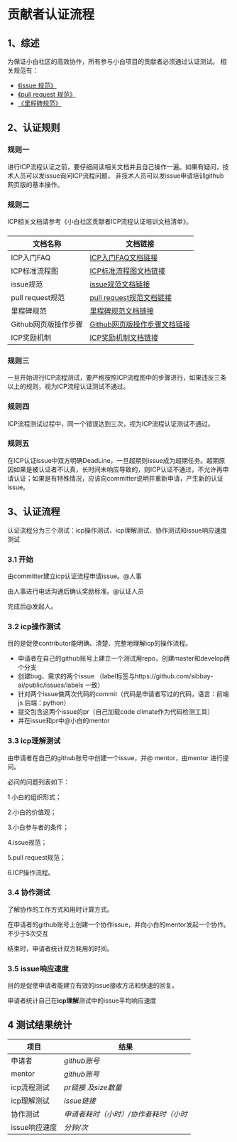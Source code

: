 # 贡献者认证流程

## 1、综述

为保证小白社区的高效协作，所有参与小白项目的贡献者必须通过认证测试。
相关规范有：
- [《issue 规范》](issue%20规范.md)  
- [《pull request 规范》](pull%20request%20规范.md)  
- [《里程碑规范》](里程碑规范.md)
## 2、认证规则
### 规则一 
进行ICP流程认证之前，要仔细阅读相关文档并且自己操作一遍。如果有疑问，技术人员可以发issue询问ICP流程问题，
非技术人员可以发issue申请培训github 网页版的基本操作。  
### 规则二
ICP相关文档请参考《小白社区贡献者ICP流程认证培训文档清单》。
###
文档名称 | 文档链接
---|---
ICP入门FAQ|[ICP入门FAQ文档链接](https://github.com/sibbay-ai/public/blob/master/icp%E5%85%A5%E9%97%A8FAQ.md)
ICP标准流程图|[ICP标准流程图文档链接](https://www.processon.com/view/link/5a65784ce4b05a8ff311e34f)
issue规范|[issue规范文档链接](https://github.com/sibbay-ai/public/blob/master/issue%20%E8%A7%84%E8%8C%83.md)
pull request规范|[pull request规范文档链接](https://github.com/sibbay-ai/public/blob/master/pull%20request%20%E8%A7%84%E8%8C%83.md)
里程碑规范|[里程碑规范文档链接](https://github.com/sibbay-ai/public/blob/master/%E9%87%8C%E7%A8%8B%E7%A2%91%E8%A7%84%E8%8C%83.md)
Github网页版操作步骤|[Github网页版操作步骤文档链接](https://shimo.im/docs/HFYnUnbIRmYGE8Hj)
ICP奖励机制|[ICP奖励机制文档链接](https://github.com/sibbay-ai/public/blob/master/icp%E5%A5%96%E5%8A%B1%E6%9C%BA%E5%88%B6.md)
### 规则三
一旦开始进行ICP流程测试，要严格按照ICP流程图中的步骤进行，如果违反三条以上的规则，视为ICP流程认证测试不通过。
### 规则四
ICP流程测试过程中，同一个错误达到三次，视为ICP流程认证测试不通过。
### 规则五
在ICP认证issue中双方明确DeadLine，一旦超期则issue成为超期任务。超期原因如果是被认证者不认真，长时间未响应导致的，则ICP认证不通过，不允许再申请认证；如果是有特殊情况，应该向committer说明并重新申请，产生新的认证issue。

## 3、认证流程

认证流程分为三个测试：icp操作测试、icp理解测试、协作测试和issue响应速度测试

### 3.1 开始
 
由committer建立icp认证流程申请issue。@人事

由人事进行电话沟通后确认奖励标准。@认证人员

完成后@发起人。
### 3.2 icp操作测试

目的是促使contributor能明确、清楚、完整地理解icp的操作流程。

- 申请者在自己的github账号上建立一个测试用repo，创建master和develop两个分支
- 创建bug、需求的两个issue （label标签与https://github.com/sibbay-ai/public/issues/labels 一致）
- 针对两个issue做两次代码的commit（代码是申请者写过的代码，语言：前端 js 后端：python）
- 提交包含这两个issue的pr（自己加载code climate作为代码检测工具）
- 并在issue和pr中@小白的mentor

### 3.3 icp理解测试

由申请者在自己的github账号中创建一个issue，并@ mentor，由mentor 进行提问。

必问的问题列表如下：

1.小白的组织形式；

2.小白的价值观；

3.小白参与者的条件；

4.issue规范；

5.pull request规范；

6.ICP操作流程。
### 3.4 协作测试

了解协作的工作方式和用时计算方式。

在申请者的github账号上创建一个协作issue，并向小白的mentor发起一个协作。不少于5次交互

结束时，申请者统计双方耗用的时间。

### 3.5 issue响应速度

目的是促使申请者能建立有效的issue接收方法和快速的回复。

申请者统计自己在**icp理解**测试中的issue平均响应速度

## 4 测试结果统计

| 项目  | 结果  |
|---|---|
| 申请者  | _github账号_ | 
| mentor  | _github账号_ | 
| icp流程测试 | _pr链接 及size数量_| 
| icp理解测试 | _issue链接_ |
| 协作测试 | _申请者耗时（小时）/协作者耗时（小时_ |
| issue响应速度 | _分钟/次_  |
